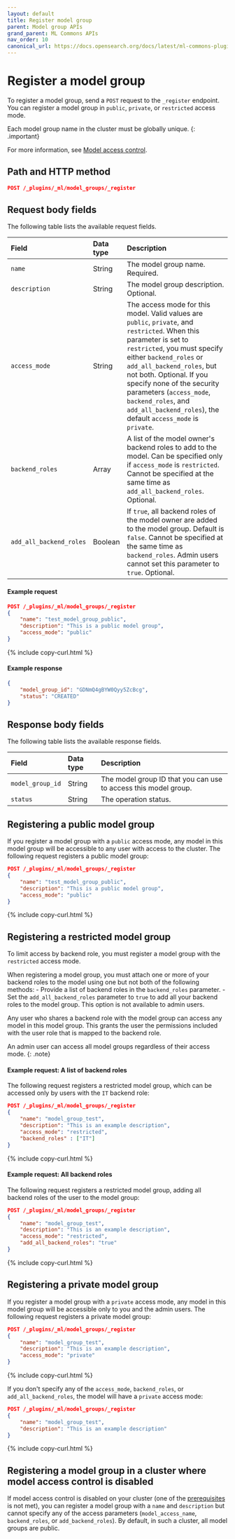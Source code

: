 ```yaml
---
layout: default
title: Register model group
parent: Model group APIs
grand_parent: ML Commons APIs
nav_order: 10
canonical_url: https://docs.opensearch.org/docs/latest/ml-commons-plugin/api/model-group-apis/register-model-group/
---
```


# Register a model group

To register a model group, send a `POST` request to the `_register` endpoint. You can register a model group in `public`, `private`, or `restricted` access mode. 

Each model group name in the cluster must be globally unique.
{: .important}

For more information, see [Model access control]({{site.url}}{{site.baseurl}}/ml-commons-plugin/model-access-control/).

## Path and HTTP method

```json
POST /_plugins/_ml/model_groups/_register
```

## Request body fields

The following table lists the available request fields. 

Field |Data type | Description 
:--- | :--- | :---
`name` | String | The model group name. Required.
`description` | String | The model group description. Optional.
`access_mode` | String | The access mode for this model. Valid values are `public`, `private`, and `restricted`. When this parameter is set to `restricted`, you must specify either `backend_roles` or `add_all_backend_roles`, but not both. Optional. If you specify none of the security parameters (`access_mode`, `backend_roles`, and `add_all_backend_roles`), the default `access_mode` is `private`.
`backend_roles` | Array | A list of the model owner's backend roles to add to the model. Can be specified only if `access_mode` is `restricted`. Cannot be specified at the same time as `add_all_backend_roles`. Optional.
`add_all_backend_roles` | Boolean | If `true`, all backend roles of the model owner are added to the model group. Default is `false`. Cannot be specified at the same time as `backend_roles`. Admin users cannot set this parameter to `true`. Optional.

#### Example request

```json
POST /_plugins/_ml/model_groups/_register
{
    "name": "test_model_group_public",
    "description": "This is a public model group",
    "access_mode": "public"
}
```
{% include copy-curl.html %}

#### Example response

```json
{
    "model_group_id": "GDNmQ4gBYW0Qyy5ZcBcg",
    "status": "CREATED"
}
```

## Response body fields

The following table lists the available response fields. 

Field |Data type | Description 
:--- | :--- | :---
`model_group_id` | String | The model group ID that you can use to access this model group.
`status` | String | The operation status. 

## Registering a public model group

If you register a model group with a `public` access mode, any model in this model group will be accessible to any user with access to the cluster. The following request registers a public model group:

```json
POST /_plugins/_ml/model_groups/_register
{
    "name": "test_model_group_public",
    "description": "This is a public model group",
    "access_mode": "public"
}
```
{% include copy-curl.html %}

## Registering a restricted model group

To limit access by backend role, you must register a model group with the `restricted` access mode. 

When registering a model group, you must attach one or more of your backend roles to the model using one but not both of the following methods:
    - Provide a list of backend roles in the `backend_roles` parameter.
    - Set the `add_all_backend_roles` parameter to `true` to add all your backend roles to the model group. This option is not available to admin users.

Any user who shares a backend role with the model group can access any model in this model group. This grants the user the permissions included with the user role that is mapped to the backend role. 

An admin user can access all model groups regardless of their access mode. 
{: .note}

#### Example request: A list of backend roles

The following request registers a restricted model group, which can be accessed only by users with the `IT` backend role:

```json
POST /_plugins/_ml/model_groups/_register
{
    "name": "model_group_test",
    "description": "This is an example description",
    "access_mode": "restricted",
    "backend_roles" : ["IT"]
}
```
{% include copy-curl.html %}

#### Example request: All backend roles

The following request registers a restricted model group, adding all backend roles of the user to the model group:

```json
POST /_plugins/_ml/model_groups/_register
{
    "name": "model_group_test",
    "description": "This is an example description",
    "access_mode": "restricted",
    "add_all_backend_roles": "true"
}
```
{% include copy-curl.html %}

## Registering a private model group

If you register a model group with a `private` access mode, any model in this model group will be accessible only to you and the admin users. The following request registers a private model group:

```json
POST /_plugins/_ml/model_groups/_register
{
    "name": "model_group_test",
    "description": "This is an example description",
    "access_mode": "private"
}
```
{% include copy-curl.html %}

If you don't specify any of the `access_mode`, `backend_roles`, or `add_all_backend_roles`, the model will have a `private` access mode:

```json
POST /_plugins/_ml/model_groups/_register
{
    "name": "model_group_test",
    "description": "This is an example description"
}
```
{% include copy-curl.html %}

## Registering a model group in a cluster where model access control is disabled

If model access control is disabled on your cluster (one of the [prerequisites](ml-commons-plugin/model-access-control/#model-access-control-prerequisites) is not met), you can register a model group with a `name` and `description` but cannot specify any of the access parameters (`model_access_name`, `backend_roles`, or `add_backend_roles`). By default, in such a cluster, all model groups are public.